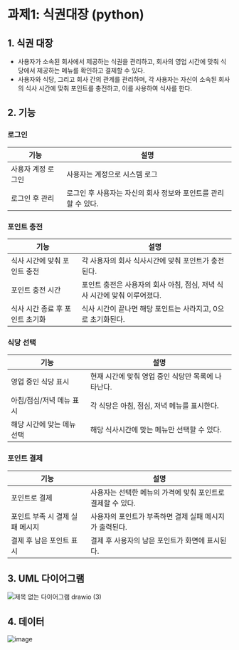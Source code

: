 # 과제1: 식권대장 (python)

## 1. 식권 대장
- 사용자가 소속된 회사에서 제공하는 식권을 관리하고, 회사의 영업 시간에 맞춰 식당에서 제공하는 메뉴를 확인하고 결제할 수 있다.
- 사용자와 식당, 그리고 회사 간의 관계를 관리하며, 각 사용자는 자신이 소속된 회사의 식사 시간에 맞춰 포인트를 충전하고, 이를 사용하여 식사를 한다.

## 2. 기능

### **로그인**
| 기능               | 설명                                           |
|--------------------|------------------------------------------------|
| 사용자 계정 로그인 | 사용자는 계정으로 시스템 로그          |
| 로그인 후 관리      | 로그인 후 사용자는 자신의 회사 정보와 포인트를 관리할 수 있다. |

### **포인트 충전**
| 기능                      | 설명                                           |
|---------------------------|------------------------------------------------|
| 식사 시간에 맞춰 포인트 충전 | 각 사용자의 회사 식사시간에 맞춰 포인트가 충전된다. |
| 포인트 충전 시간          | 포인트 충전은 사용자의 회사 아침, 점심, 저녁 식사 시간에 맞춰 이루어졌다. |
| 식사 시간 종료 후 포인트 초기화 | 식사 시간이 끝나면 해당 포인트는 사라지고, 0으로 초기화된다. |

### **식당 선택**
| 기능                              | 설명                                           |
|-----------------------------------|------------------------------------------------|
| 영업 중인 식당 표시                | 현재 시간에 맞춰 영업 중인 식당만 목록에 나타난다. |
| 아침/점심/저녁 메뉴 표시          | 각 식당은 아침, 점심, 저녁 메뉴를 표시한다.     |
| 해당 시간에 맞는 메뉴 선택        | 해당 식사시간에 맞는 메뉴만 선택할 수 있다.         |

### **포인트 결제**
| 기능                            | 설명                                           |
|----------------------------------|------------------------------------------------|
| 포인트로 결제                    | 사용자는 선택한 메뉴의 가격에 맞춰 포인트로 결제할 수 있다. |
| 포인트 부족 시 결제 실패 메시지   | 사용자의 포인트가 부족하면 결제 실패 메시지가 출력된다. |
| 결제 후 남은 포인트 표시         | 결제 후 사용자의 남은 포인트가 화면에 표시된다.  |

## 3. UML 다이어그램
![제목 없는 다이어그램 drawio (3)](https://github.com/user-attachments/assets/63015e1e-c35b-4363-8d74-e40304229b5b)


## 4. 데이터
![image](https://github.com/user-attachments/assets/e552f2e5-6798-4f62-8fc5-9f7c4239d3dd)

